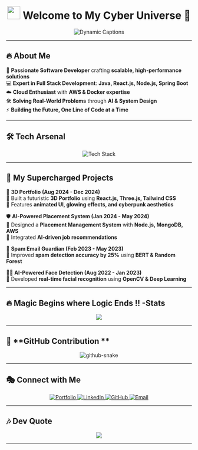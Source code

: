 <h1 align="center">
  <img src="https://media.giphy.com/media/hvRJCLFzcasrR4ia7z/giphy.gif" width="35"/>
  Welcome to My Cyber Universe 🌌
</h1>

<p align="center">
  <img src="https://readme-typing-svg.herokuapp.com?font=Orbitron&size=25&pause=5000&color=1A8FE3&center=true&width=700&lines=🚀+Software+Developer+%7C+Full+Stack+Engineer;💡+Creating+Futuristic+Tech+Solutions;🌐+Mastering+Cloud+%26+AI+Integration;🔥+Building+Next-Level+Projects;🚀+Innovating+the+Future+of+Tech;💻+Writing+Code+that+Matters;🛠️+Building+Powerful+Apps;📊+Data-Driven+Software+Engineering;🚀+Scaling+Apps+to+Millions+of+Users;💡+Learning+Never+Stops;🌐+Exploring+the+Boundaries+of+Tech;🔥+Turning+Ideas+into+Reality;🎯+Focused+on+Excellence;⚡+Next-Level+Software+Engineering;💡+AI+%26+Cloud+Revolution;📈+Data-Driven+Development;🎯+Coding+the+Impossible;🚀+Leading+Tech+Innovations;🛠️+Full+Stack+Mastery;📢+Empowering+the+Next+Generation+of+Devs;🌍+Making+the+World+Smarter+with+Tech;🚀+Cloud+Computing+Ninja;🔍+Debugging+Like+a+Pro;🌐+Cyberpunk+Tech+Enthusiast;🔥+High-Performance+Coding;🛠️+Building+Future-Proof+Apps;📊+AI-Powered+Software+Development;⚡+Creating+Disruptive+Tech;🎯+Precision+in+Software+Engineering;📈+From+Code+to+Innovation;🚀+Architecting+Scalable+Systems" alt="Dynamic Captions">
</p>

---

## 🔥 **About Me**
🧠 **Passionate Software Developer** crafting **scalable, high-performance solutions**  
💻 **Expert in Full Stack Development**: **Java, React.js, Node.js, Spring Boot**  
☁️ **Cloud Enthusiast** with **AWS & Docker expertise**  
🛠️ **Solving Real-World Problems** through **AI & System Design**  
⚡ **Building the Future, One Line of Code at a Time**  

---

## 🛠 **Tech Arsenal**
<p align="center">
  <img src="https://skillicons.dev/icons?i=java,cpp,js,react,nodejs,spring,express,html,css,tailwind,threejs,mongodb,mysql,postgres,aws,docker,git,github,vercel" alt="Tech Stack">
</p>

---

## 🚀 **My Supercharged Projects**
💎 **3D Portfolio (Aug 2024 - Dec 2024)**  
🔹 Built a futuristic **3D Portfolio** using **React.js, Three.js, Tailwind CSS**  
🔹 Features **animated UI, glowing effects, and cyberpunk aesthetics**  

🛡️ **AI-Powered Placement System (Jan 2024 - May 2024)**  
🔹 Designed a **Placement Management System** with **Node.js, MongoDB, AWS**  
🔹 Integrated **AI-driven job recommendations**  

📧 **Spam Email Guardian (Feb 2023 - May 2023)**  
🔹 Improved **spam detection accuracy by 25%** using **BERT & Random Forest**  

🕵🏻 **AI-Powered Face Detection (Aug 2022 - Jan 2023)**  
🔹 Developed **real-time facial recognition** using **OpenCV & Deep Learning**  

---

## 🔥 **Magic Begins where Logic Ends !! -Stats**
<p align="center">
  <img src="https://github-readme-streak-stats.herokuapp.com?user=rajans01github&theme=tokyonight&hide_border=true&date_format=M%20j%5B%2C%20Y%5D">
</p>

---

## 🐍 **GitHub Contribution **
<p align="center">
  <picture>
    <source media="(prefers-color-scheme: dark)" srcset="https://raw.githubusercontent.com/tobiasmeyhoefer/tobiasmeyhoefer/output/github-snake-dark.svg">
    <source media="(prefers-color-scheme: light)" srcset="https://raw.githubusercontent.com/tobiasmeyhoefer/tobiasmeyhoefer/output/github-snake.svg">
    <img alt="github-snake" src="https://raw.githubusercontent.com/tobiasmeyhoefer/tobiasmeyhoefer/output/github-snake.svg">
  </picture>
</p>

---

## 🎭 **Connect with Me**
<p align="center">
  <a href="https://rajans01github.github.io/3D_PORTFOLIO/" target="_blank">
    <img src="https://img.shields.io/badge/Portfolio-%23000000.svg?style=for-the-badge&logo=vercel&logoColor=white" alt="Portfolio">
  </a>
  <a href="https://www.linkedin.com/in/-rajan-pandey/" target="_blank">
    <img src="https://img.shields.io/badge/LinkedIn-%230A66C2.svg?style=for-the-badge&logo=linkedin&logoColor=white" alt="LinkedIn">
  </a>
  <a href="https://github.com/rajans01github" target="_blank">
    <img src="https://img.shields.io/badge/GitHub-%23181717.svg?style=for-the-badge&logo=github&logoColor=white" alt="GitHub">
  </a>
  <a href="mailto:rajanpandit0714@gmail.com">
    <img src="https://img.shields.io/badge/Email-%23D14836.svg?style=for-the-badge&logo=gmail&logoColor=white" alt="Email">
  </a>
</p>

---

## 🎶 **Dev Quote**
<p align="center">
  <img src="https://quotes-github-readme.vercel.app/api?type=horizontal&theme=radical">
</p>

---

